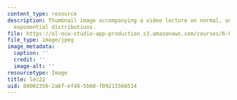 ```yaml
---
content_type: resource
description: Thumbnail image accompanying a video lecture on normal, uniform, and
  exponential distributions.
file: https://ol-ocw-studio-app-production.s3.amazonaws.com/courses/6-00-introduction-to-computer-science-and-programming-fall-2008/880023562a6fef485b60f09215566514_lec22.jpg
file_type: image/jpeg
image_metadata:
  caption: ''
  credit: ''
  image-alt: ''
resourcetype: Image
title: lec22
uid: 88002356-2a6f-ef48-5b60-f09215566514
---
```


